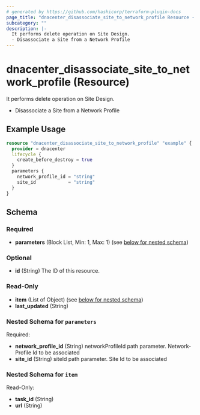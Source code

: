 ```yaml
---
# generated by https://github.com/hashicorp/terraform-plugin-docs
page_title: "dnacenter_disassociate_site_to_network_profile Resource - terraform-provider-dnacenter"
subcategory: ""
description: |-
  It performs delete operation on Site Design.
  - Disassociate a Site from a Network Profile
---
```


# dnacenter_disassociate_site_to_network_profile (Resource)

It performs delete operation on Site Design.
- Disassociate a Site from a Network Profile

## Example Usage

```terraform
resource "dnacenter_disassociate_site_to_network_profile" "example" {
  provider = dnacenter
  lifecycle {
    create_before_destroy = true
  }
  parameters {
    network_profile_id = "string"
    site_id            = "string"
  }
}
```

<!-- schema generated by tfplugindocs -->
## Schema

### Required

- **parameters** (Block List, Min: 1, Max: 1) (see [below for nested schema](#nestedblock--parameters))

### Optional

- **id** (String) The ID of this resource.

### Read-Only

- **item** (List of Object) (see [below for nested schema](#nestedatt--item))
- **last_updated** (String)

<a id="nestedblock--parameters"></a>
### Nested Schema for `parameters`

Required:

- **network_profile_id** (String) networkProfileId path parameter. Network-Profile Id to be associated
- **site_id** (String) siteId path parameter. Site Id to be associated


<a id="nestedatt--item"></a>
### Nested Schema for `item`

Read-Only:

- **task_id** (String)
- **url** (String)


